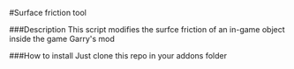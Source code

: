 #Surface friction tool

###Description
This script modifies the surfce friction of an in-game object inside the game Garry's mod

###How to install
Just clone this repo in your addons folder

